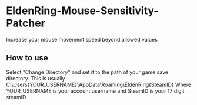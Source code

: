 # EldenRing-Mouse-Sensitivity-Patcher
Increase your mouse movement speed beyond allowed values


## How to use
Select "Change Directory" and set it to the path of your game save directory.
This is usually C:\Users\{YOUR_USERNAME}\AppData\Roaming\EldenRing\{SteamID}
Where YOUR_USERNAME is your account username and SteamID is your 17 digit steamID
